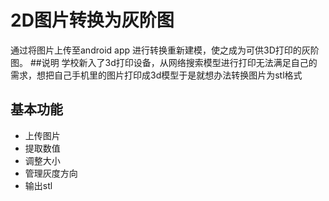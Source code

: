 # 2D图片转换为灰阶图
通过将图片上传至android app 进行转换重新建模，使之成为可供3D打印的灰阶图。
##说明
学校新入了3d打印设备，从网络搜索模型进行打印无法满足自己的需求，想把自己手机里的图片打印成3d模型于是就想办法转换图片为stl格式

## 基本功能
* 上传图片
* 提取数值
* 调整大小
* 管理灰度方向
* 输出stl<br>
